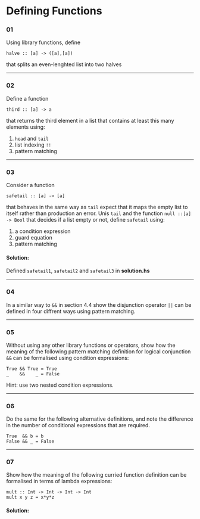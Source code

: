 # Defining Functions

### 01

Using library functions, define

`halve :: [a] -> ([a],[a])`

that splits an even-lenghted list into two halves

---

### 02

Define a function

`third :: [a] -> a`

that returns the third element in a list that contains at least this many elements using:
1. `head` and `tail`
2. list indexing `!!`
3. pattern matching

---

### 03

Consider a function 

`safetail :: [a] -> [a]` 

that behaves in the same way as `tail` expect that it maps the empty list to itself rather than production an error.
Unis `tail` and the function `null ::[a] -> Bool` that decides if a list empty or not, define `safetail` using:
1. a condition expression
2. guard equation
3. pattern matching

#### Solution:

Defined `safetail1`, `safetail2` and `safetail3` in **solution.hs**

---

### 04

In a similar way to `&&` in section 4.4 show the disjunction operator `||` can be defined in four diffrent ways using pattern matching.

---

### 05

Without using any other library functions or operators, show how the meaning of the
following pattern matching definition for logical conjunction `&&` can be formalised
using condition expressions:

```
True && True = True
_    &&    _ = False 
```

Hint: use two nested condition expressions.

---

### 06

Do the same for the following alternative definitions, and note the difference in the number
of conditional expressions that are required.

```
True  && b = b
False && _ = False
```

---

### 07

Show how the meaning of the following curried function definition can be formalised
in terms of lambda expressions:

```
mult :: Int -> Int -> Int -> Int
mult x y z = x*y*z
```

#### Solution:
